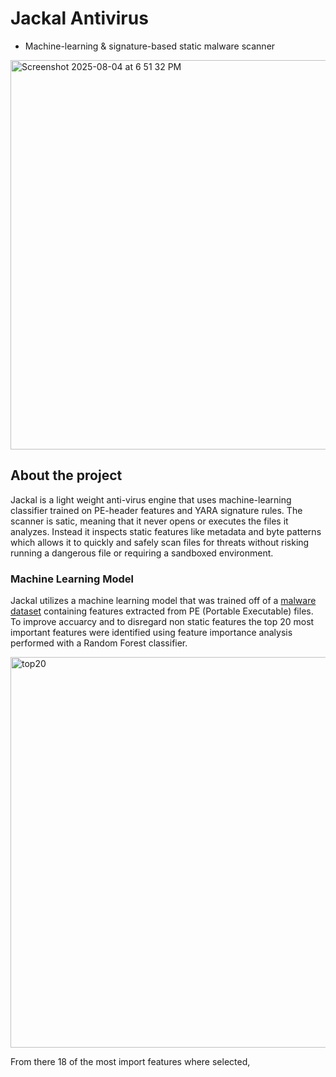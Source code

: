 # Jackal Antivirus
* Machine-learning & signature-based static malware scanner
<img width="940" height="623" alt="Screenshot 2025-08-04 at 6 51 32 PM" src="https://github.com/user-attachments/assets/c3149ce9-fe95-4a42-880e-7f6ce3955293" />

## About the project

Jackal is a light weight anti-virus engine that uses machine-learning classifier trained on PE-header features and YARA signature rules. The scanner is satic, meaning that it never opens or executes the files it analyzes. Instead it inspects static features like metadata and byte patterns which allows it to quickly and safely scan files for threats without risking running a dangerous file or requiring a sandboxed environment.


### Machine Learning Model

Jackal utilizes a machine learning model that was trained off of a [malware dataset](https://www.kaggle.com/datasets/amauricio/pe-files-malwares/data) containing features extracted from PE (Portable Executable) files. To improve accuarcy and to disregard non static features the top 20 most important features were identified using feature importance analysis performed with a Random Forest classifier.

<img width="1008" height="625" alt="top20" src="https://github.com/user-attachments/assets/a58c325e-11a0-4151-844b-a3d4073748eb" />

From there 18 of the most import features where selected, 


